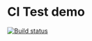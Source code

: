 # CI Test demo

[![Build status](https://ci.appveyor.com/api/projects/status/9jge2rvqbxsp1r69?svg=true)](https://ci.appveyor.com/project/Prokopenko11/ajs-homeworks-tests-1)